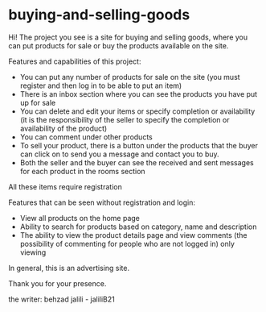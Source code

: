 # buying-and-selling-goods
Hi!
The project you see is a site for buying and selling goods, where you can put products for sale or buy the products available on the site.

Features and capabilities of this project:

- You can put any number of products for sale on the site (you must register and then log in to be able to put an item)
- There is an inbox section where you can see the products you have put up for sale
- You can delete and edit your items or specify completion or availability (it is the responsibility of the seller to specify the completion or availability of the product)
- You can comment under other products
- To sell your product, there is a button under the products that the buyer can click on to send you a message and contact you to buy.
- Both the seller and the buyer can see the received and sent messages for each product in the rooms section

All these items require registration
  
Features that can be seen without registration and login:

- View all products on the home page
- Ability to search for products based on category, name and description
- The ability to view the product details page and view comments (the possibility of commenting for people who are not logged in) only viewing

In general, this is an advertising site.


Thank you for your presence.


the writer: behzad jalili - jaliliB21
